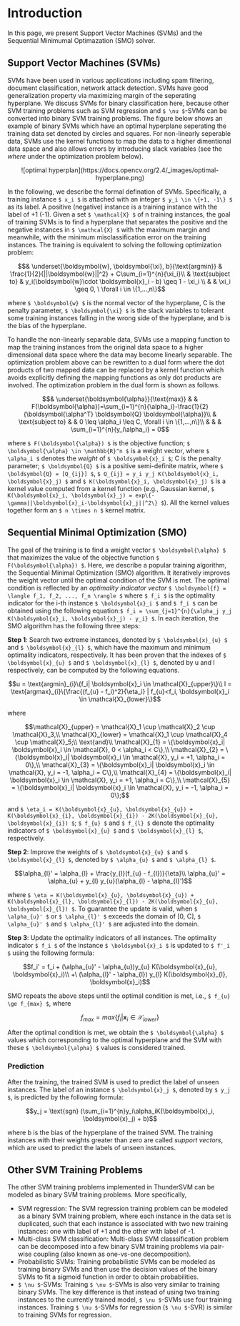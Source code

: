 Introduction
======
In this page, we present Support Vector Machines (SVMs) and the Sequential Minimumal Optimazation (SMO) solver.

## Support Vector Machines (SVMs)

SVMs have been used in various applications including spam filtering, document classification, network attack detection. SVMs have good generalization property via maximizing margin of the seperating hyperplane. We discuss SVMs for binary classification here, because other SVM training problems such as SVM regression and ``$ \nu $``-SVMs can be converted into binary SVM training problems. The figure below shows an example of binary SVMs which have an optimal hyperplane seperating the training data set denoted by circles and squares. For non-linearly seperable data, SVMs use the kernel functions to map the data to a higher dimentional data space and also allows errors by introducing slack variables (see the *where* under the optimization problem below).
<center>![optimal hyperplan](https://docs.opencv.org/2.4/_images/optimal-hyperplane.png)</center>

In the following, we describe the formal defination of SVMs. Specifically, a training instance ``$ x_i $`` is attached with an integer ``$ y_i \in \{+1, -1\} $`` as its label. A positive (negative) instance is a training instance with the label of +1 (-1). Given a set ``$ \mathcal{X} $`` of n training instances, the goal of training SVMs is to find a hyperplane that separates the positive and the negative instances in ``$ \mathcal{X} $`` with the maximum margin and meanwhile, with the minimum misclassification error on the training instances. The training is equivalent to solving the following optimization problem:
```math
& \underset{\boldsymbol{w}, \boldsymbol{\xi}, b}{\text{argmin}}
& \frac{1}{2}{||\boldsymbol{w}||^2} + C\sum_{i=1}^{n}{\xi_i}\\
& \text{subject to}
&  y_i(\boldsymbol{w}\cdot \boldsymbol{x}_i - b) \geq 1 - \xi_i \\
& & \xi_i \geq 0, \ \forall i \in \{1,...,n\}
```
where ``$ \boldsymbol{w} $`` is the normal vector of the hyperplane, C is the penalty parameter, ``$ \boldsymbol{\xi} $`` is the slack variables to tolerant some training instances falling in the wrong side of the hyperplane, and b is the bias of the hyperplane.

To handle the non-linearly separable data, SVMs use a mapping function to map the training instances from the original data space to a higher dimensional data space where the data may become linearly separable. The optimization problem above can be rewritten to a dual form where the dot products of two mapped data can be replaced by a kernel function which avoids explicitly defining the mapping functions as only dot products are involved. The optimization problem in the dual form is shown as follows.
```math
& \underset{\boldsymbol{\alpha}}{\text{max}}
& & F(\boldsymbol{\alpha})=\sum_{i=1}^{n}{\alpha_i}-\frac{1}{2}{\boldsymbol{\alpha^T} \boldsymbol{Q} \boldsymbol{\alpha}}\\
& \text{subject to}
& &  0 \leq \alpha_i \leq C, \forall i \in \{1,...,n\}\\
& & & \sum_{i=1}^{n}{y_i\alpha_i} = 0
```
where ``$ F(\boldsymbol{\alpha}) $`` is the objective function; ``$ \boldsymbol{\alpha} \in \mathbb{R}^n $`` is a weight vector, where ``$ \alpha_i $`` denotes the _weight_ of ``$ \boldsymbol{x}_i $``; C is the penalty parameter; ``$ \boldsymbol{Q} $`` is a positive semi-definite matrix, where ``$ \boldsymbol{Q} = [Q_{ij}] $``, ``$ Q_{ij} = y_i y_j K(\boldsymbol{x}_i, \boldsymbol{x}_j) $`` and ``$ K(\boldsymbol{x}_i, \boldsymbol{x}_j) $`` is a kernel value computed from a kernel function (e.g., Gaussian kernel, ``$ K(\boldsymbol{x}_i, \boldsymbol{x}_j) = exp\{-\gamma||\boldsymbol{x}_i-\boldsymbol{x}_j||^2\} $``). All the kernel values together form an ``$ n \times n $`` kernel matrix.

## Sequential Minimal Optimization (SMO)

The goal of the training is to find a weight vector ``$ \boldsymbol{\alpha} $`` that maximizes the value of the objective function ``$ F(\boldsymbol{\alpha}) $``. Here, we describe a popular training algorithm, the Sequential Minimal Optimization (SMO) algorithm. It iteratively improves the weight vector until the optimal condition of the SVM is met. The optimal condition is reflected by an _optimality indicator vector_ ``$ \boldsymbol{f} = \langle f_1, f_2, ..., f_n \rangle $`` where ``$ f_i $`` is the optimality indicator for the i-th instance ``$ \boldsymbol{x}_i $`` and ``$ f_i $`` can be obtained using the following equation:``$ f_i = \sum_{j=1}^{n}{\alpha_j y_j K(\boldsymbol{x}_i, \boldsymbol{x}_j) - y_i} $``. In each iteration, the SMO algorithm has the following three steps:

**Step 1**: Search two extreme instances, denoted by ``$ \boldsymbol{x}_{u} $`` and ``$ \boldsymbol{x}_{l} $``, which have the maximum and minimum optimality indicators, respectively. It has been proven that the indexes of ``$ \boldsymbol{x}_{u} $`` and ``$ \boldsymbol{x}_{l} $``, denoted by u and l respectively, can be computed by the following equations.
```math
u = \text{argmin}_{i}\{f_i| \boldsymbol{x}_i \in \mathcal{X}_{upper}\}\\
l = \text{argmax}_{i}\{\frac{(f_{u} - f_i)^2}{\eta_i} | f_{u}<f_i, \boldsymbol{x}_i \in \mathcal{X}_{lower}\}
```
where
```math
\mathcal{X}_{upper} = \mathcal{X}_1 \cup \mathcal{X}_2 \cup \mathcal{X}_3,\\
\mathcal{X}_{lower} = \mathcal{X}_1 \cup \mathcal{X}_4 \cup \mathcal{X}_5;\\
\text{and}\\
\mathcal{X}_{1} = \{\boldsymbol{x}_i| \boldsymbol{x}_i \in \mathcal{X}, 0 < \alpha_i < C\},\\
\mathcal{X}_{2} = \{\boldsymbol{x}_i| \boldsymbol{x}_i \in \mathcal{X}, y_i = +1, \alpha_i = 0\},\\
\mathcal{X}_{3} = \{\boldsymbol{x}_i| \boldsymbol{x}_i \in \mathcal{X}, y_i = -1, \alpha_i = C\},\\
\mathcal{X}_{4} = \{\boldsymbol{x}_i| \boldsymbol{x}_i \in \mathcal{X}, y_i = +1, \alpha_i = C\},\\
\mathcal{X}_{5} = \{\boldsymbol{x}_i| \boldsymbol{x}_i \in \mathcal{X}, y_i = -1, \alpha_i = 0\};
```
and ``$ \eta_i = K(\boldsymbol{x}_{u}, \boldsymbol{x}_{u}) + K(\boldsymbol{x}_{i}, \boldsymbol{x}_{i}) - 2K(\boldsymbol{x}_{u}, \boldsymbol{x}_{i}) $``; ``$ f_{u} $`` and ``$ f_{l} $`` denote the optimality indicators of ``$ \boldsymbol{x}_{u} $`` and ``$ \boldsymbol{x}_{l} $``, respectively.

**Step 2**: Improve the weights of ``$ \boldsymbol{x}_{u} $`` and ``$ \boldsymbol{x}_{l} $``, denoted by ``$ \alpha_{u} $`` and ``$ \alpha_{l} $``.
```math
\alpha_{l}' = \alpha_{l} + \frac{y_{l}(f_{u} - f_{l})}{\eta}\\
\alpha_{u}' = \alpha_{u} + y_{l} y_{u}(\alpha_{l} - \alpha_{l}')
```
where ``$ \eta = K(\boldsymbol{x}_{u}, \boldsymbol{x}_{u}) + K(\boldsymbol{x}_{l}, \boldsymbol{x}_{l}) - 2K(\boldsymbol{x}_{u}, \boldsymbol{x}_{l}) $``. To guarantee the update is valid, when ``$ \alpha_{u}' $`` or ``$ \alpha_{l}' $`` exceeds the domain of [0, C], ``$ \alpha_{u}' $`` and ``$ \alpha_{l}' $`` are adjusted into the domain.

**Step 3**: Update the optimality indicators of all instances. The optimality indicator ``$ f_i $`` of the instance ``$ \boldsymbol{x}_i $`` is updated to ``$ f'_i $`` using the following formula:
```math
f_i' = f_i + (\alpha_{u}' - \alpha_{u})y_{u} K(\boldsymbol{x}_{u}, \boldsymbol{x}_i)\\
   +\ (\alpha_{l}' - \alpha_{l}) y_{l} K(\boldsymbol{x}_{l}, \boldsymbol{x}_i)
```
SMO repeats the above steps until the optimal condition is met, i.e., ``$ f_{u} \ge f_{max} $``, where
```math
f_{max} = max\{f_i | \boldsymbol{x}_i \in \mathcal{X}_{lower}\}
```
After the optimal condition is met, we obtain the ``$ \boldsymbol{\alpha} $`` values which corresponding to the optimal hyperplane and the SVM with these ``$ \boldsymbol{\alpha} $`` values is considered trained.

### Prediction
After the training, the trained SVM is used to predict the label of unseen instances. The label of an instance ``$ \boldsymbol{x}_j $``, denoted by ``$ y_j $``, is predicted by the following formula:
```math
y_j = \text{sgn} (\sum_{i=1}^{n}y_i\alpha_iK(\boldsymbol{x}_i, \boldsymbol{x}_j) + b)
```
where b is the bias of the hyperplane of the trained SVM. The training instances with their weights greater than zero are called _support vectors_, which are used to predict the labels of unseen instances.

## Other SVM Training Problems
The other SVM training problems implemented in ThunderSVM can be modeled as binary SVM training problems. More specifically,

* SVM regression: 
The SVM regression training problem can be modeled as a binary SVM training problem, where each instance in the data set is duplicated, such that each instance is associated with two new training instances: one with label of +1 and the other with label of -1.
* Multi-class SVM classification: 
Multi-class SVM classsification problem can be decomposed into a few binary SVM training problems via pair-wise coupling (also known as one-vs-one decomposition).
* Probabilistic SVMs: 
Training probabilistic SVMs can be modeled as training binary SVMs and then use the decision values of the binary SVMs to fit a sigmoid function in order to obtain probabilities.
* ``$ \nu $``-SVMs: 
Training ``$ \nu $``-SVMs is also very similar to training binary SVMs. The key difference is that instead of using two training instances to the currently trained model, ``$ \nu $``-SVMs use four training instances. Training ``$ \nu $``-SVMs for regression (``$ \nu $``-SVR) is similar to training SVMs for regression.
